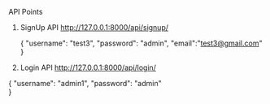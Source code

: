 API Points

1. SignUp API
   http://127.0.0.1:8000/api/signup/

    {
      "username": "test3",
      "password": "admin",
      "email":"test3@gmail.com"
    }
   
2.  Login API
  http://127.0.0.1:8000/api/login/

   {
    "username": "admin1",
    "password": "admin"  
    }
  
   
